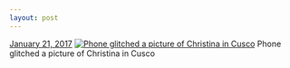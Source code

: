 ```yaml
---
layout: post
---
```


<p>
  <time><a href="/603">January 21, 2017</a></time>
  <a href="/603"><img src="{{ site.assets_url }}/603-640.jpg" srcset="{{ site.assets_url }}/603-320.jpg 320w, {{ site.assets_url }}/603-640.jpg 640w, {{ site.assets_url }}/603-960.jpg 960w, {{ site.assets_url }}/603-1280.jpg 1280w" sizes="(min-width: 700px) 50vw, calc(100vw - 2rem)" alt="Phone glitched a picture of Christina in Cusco" /></a>
  <span>Phone glitched a picture of Christina in Cusco</span>
</p>
